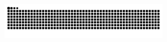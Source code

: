 <div> 

  ![Snake animation](https://github.com/LincolnJota/LincolnJota/blob/output/github-contribution-grid-snake.svg)
 
</div>
